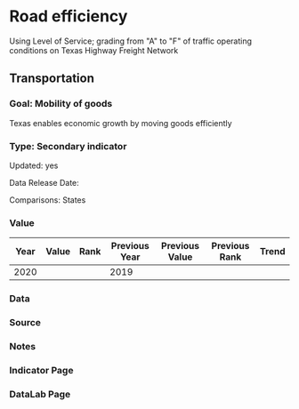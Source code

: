 # Road efficiency
Using Level of Service; grading from "A" to "F" of traffic operating conditions on Texas Highway Freight Network
## Transportation
### Goal: Mobility of goods
Texas enables economic growth by moving goods efficiently
### Type: Secondary indicator
Updated: yes
Data Release Date: 

Comparisons: States

### Value

| Year        |  Value      | Rank        | Previous Year | Previous Value | Previous Rank | Trend | 
| ----------- | ----------- | ----------- | ----------- | ----------- | ----------- | -----------|
|   2020      |             |             |      2019   |             |             |            | 

### Data

### Source

### Notes


### Indicator Page


### DataLab Page